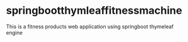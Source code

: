 # springbootthymleaffitnessmachine
This is a fitness products web application using springboot thymeleaf engine 
